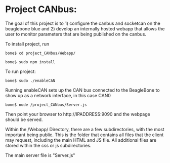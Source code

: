 # Project CANbus:

The goal of this project is to 1) configure the canbus and socketcan on the beaglebone blue and 2) develop an internally hosted webapp that allows the user to monitor parameters that are being published on the canbus. 

To install project, run 

`bone$ cd project_CANbus/Webapp/`

`bone$ sudo npm install`

To run project:

`bone$ sudo ./enableCAN`

Running enableCAN sets up the CAN bus connected to the BeagleBone to show up as a network interface, in this case CAN0

`bone$ node /project_CANbus/Server.js`

Then point your browser to http://IPADDRESS:9090 and the webpage should be served.

Within the /Webapp/ Directory, there are a few subdirectories, with the most important being public. This is the folder that contains all files that the client may request, including the main HTML and JS file.  All additional files are stored within the css or js subdirectories. 

The main server file is "Server.js"
